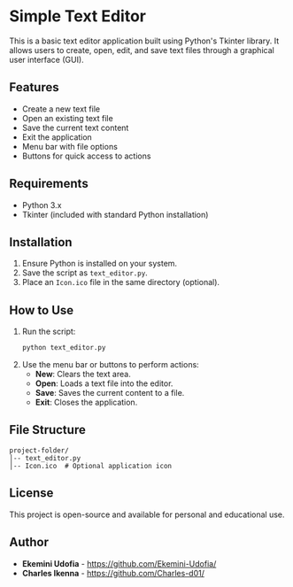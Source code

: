 # Simple Text Editor

This is a basic text editor application built using Python's Tkinter library. It allows users to create, open, edit, and save text files through a graphical user interface (GUI).

## Features

- Create a new text file
- Open an existing text file
- Save the current text content
- Exit the application
- Menu bar with file options
- Buttons for quick access to actions

## Requirements

- Python 3.x
- Tkinter (included with standard Python installation)

## Installation

1. Ensure Python is installed on your system.
2. Save the script as `text_editor.py`.
3. Place an `Icon.ico` file in the same directory (optional).

## How to Use

1. Run the script:
   ```bash
   python text_editor.py
   ```
2. Use the menu bar or buttons to perform actions:
   - **New**: Clears the text area.
   - **Open**: Loads a text file into the editor.
   - **Save**: Saves the current content to a file.
   - **Exit**: Closes the application.

## File Structure

```
project-folder/
│-- text_editor.py
│-- Icon.ico  # Optional application icon
```

## License

This project is open-source and available for personal and educational use.

## Author

- **Ekemini Udofia** - https://github.com/Ekemini-Udofia/
- **Charles Ikenna** - https://github.com/Charles-d01/
